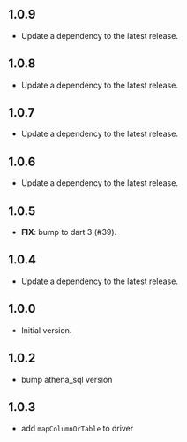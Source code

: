 ## 1.0.9

 - Update a dependency to the latest release.

## 1.0.8

 - Update a dependency to the latest release.

## 1.0.7

 - Update a dependency to the latest release.

## 1.0.6

 - Update a dependency to the latest release.

## 1.0.5

 - **FIX**: bump to dart 3 (#39).

## 1.0.4

 - Update a dependency to the latest release.

## 1.0.0

- Initial version.

## 1.0.2
- bump athena_sql version

## 1.0.3
- add `mapColumnOrTable` to driver